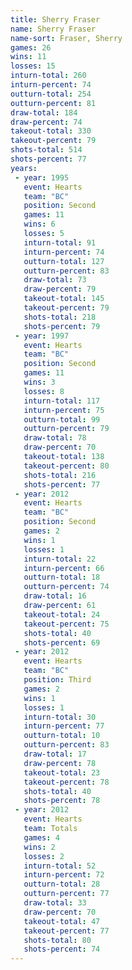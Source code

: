 ```yaml
---
title: Sherry Fraser
name: Sherry Fraser
name-sort: Fraser, Sherry
games: 26
wins: 11
losses: 15
inturn-total: 260
inturn-percent: 74
outturn-total: 254
outturn-percent: 81
draw-total: 184
draw-percent: 74
takeout-total: 330
takeout-percent: 79
shots-total: 514
shots-percent: 77
years:
 - year: 1995
   event: Hearts
   team: "BC"
   position: Second
   games: 11
   wins: 6
   losses: 5
   inturn-total: 91
   inturn-percent: 74
   outturn-total: 127
   outturn-percent: 83
   draw-total: 73
   draw-percent: 79
   takeout-total: 145
   takeout-percent: 79
   shots-total: 218
   shots-percent: 79
 - year: 1997
   event: Hearts
   team: "BC"
   position: Second
   games: 11
   wins: 3
   losses: 8
   inturn-total: 117
   inturn-percent: 75
   outturn-total: 99
   outturn-percent: 79
   draw-total: 78
   draw-percent: 70
   takeout-total: 138
   takeout-percent: 80
   shots-total: 216
   shots-percent: 77
 - year: 2012
   event: Hearts
   team: "BC"
   position: Second
   games: 2
   wins: 1
   losses: 1
   inturn-total: 22
   inturn-percent: 66
   outturn-total: 18
   outturn-percent: 74
   draw-total: 16
   draw-percent: 61
   takeout-total: 24
   takeout-percent: 75
   shots-total: 40
   shots-percent: 69
 - year: 2012
   event: Hearts
   team: "BC"
   position: Third
   games: 2
   wins: 1
   losses: 1
   inturn-total: 30
   inturn-percent: 77
   outturn-total: 10
   outturn-percent: 83
   draw-total: 17
   draw-percent: 78
   takeout-total: 23
   takeout-percent: 78
   shots-total: 40
   shots-percent: 78
 - year: 2012
   event: Hearts
   team: Totals
   games: 4
   wins: 2
   losses: 2
   inturn-total: 52
   inturn-percent: 72
   outturn-total: 28
   outturn-percent: 77
   draw-total: 33
   draw-percent: 70
   takeout-total: 47
   takeout-percent: 77
   shots-total: 80
   shots-percent: 74
---
```

